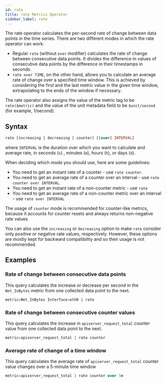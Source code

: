 ```yaml
---
id: rate
title: rate Metrics Operator
sidebar_label: rate
---
```



The rate operator calculates the per-second rate of change between data points in the time series. There are two different modes in which the rate operator can work:

* Regular `rate` (without `over` modifier) calculates the rate of change between consecutive data points. It divides the difference in values of consecutive data points by the difference in their timestamps in seconds.
* `rate over TIME`, on the other hand, allows you to calculate an average rate of change over a specified time window. This is achieved by considering the first and the last metric value in the given time window, extrapolating to the ends of the window if necessary.

The rate operator also assigns the value of the metric tag to be `rate($metric)` and the value of the unit metadata field to be `$unit/second` (for example, 1/second).

## Syntax

```sql
rate [increasing | decreasing | counter] [[over] INTERVAL]
```
where `INTERVAL` is the duration over which you want to calculate and average rate, in seconds (`s`) , minutes (`m`), hours (`h`), or days (`d`).

When deciding which mode you should use, here are some guidelines:
* You need to get an instant rate of a counter - use `rate counter`.
* You need to get an average rate of a counter over an interval - use `rate counter over INTERVAL`.
* You need to get an instant rate of a non-counter metric - use `rate`
* You need to get an average rate of a non-counter metric over an interval  - use `rate over INTERVAL`

The usage of `counter` mode is recommended for counter-like metrics, because it accounts for counter resets and always returns non-negative rate values

You can also use the `increasing` or `decreasing` option to make `rate` consider only positive or negative rate values, respectively. However, these options are mostly kept for backward compatibility and so their usage is not recommended.

## Examples

### Rate of change between consecutive data points

This query calculates the increase or decrease per second in the `Net_InBytes` metric from one collected data point to the next. 

```sql
metric=Net_InBytes Interface=eth0 | rate
```

### Rate of change between consecutive counter values

This query calculates the increase in `apiserver_request_total` counter value from one collected data point to the next. 

```sql
metric=apiserver_request_total | rate counter
```

### Average rate of change of a time window

This query calculates the average rate of `apiserver_request_total` counter value changes over a 5-minute time window

```sql
metric=apiserver_request_total | rate counter over 5m
```
